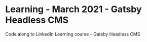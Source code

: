 # Learning - March 2021 - Gatsby Headless CMS

Code along to LinkedIn Learning course - Gatsby Headless CMS
